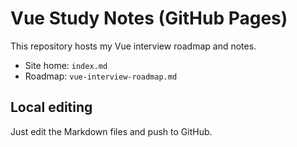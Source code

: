 # Vue Study Notes (GitHub Pages)

This repository hosts my Vue interview roadmap and notes.
- Site home: `index.md`
- Roadmap: `vue-interview-roadmap.md`

## Local editing
Just edit the Markdown files and push to GitHub.
